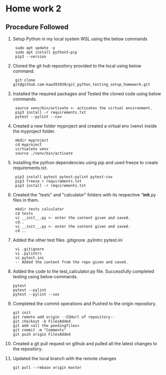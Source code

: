 # Home work 2

## Procedure Followed

1. Setup Python in my local system WSL using the below commands

		sudo apt update -y
		sudo apt install python3-pip
		pip3 --version

2. Cloned the git hub repository provided to the local using below command.

		git clone git@github.com:kaw393939/git_python_testing_setup_homework.git

3. Installed the required packages and Tested the cloned code using below commands.

		source venv/bin/activate <- activates the virtual environment.
		pip3 install -r requirements.txt
		pytest --pylint --cov

5. Created a new folder myproject and created a virtual env (venv) inside the myproject folder.

		mkdir myproject
		cd myproject
		virtualenv venv
		source ./venv/bin/activate

6. Installing the python dependencies using pip and used freeze to create requirements.txt.

  		pip3 install pytest pytest-pylint pytest-cov
		pip3 freeze > requirements.txt
		pip3 install -r requirements.txt
		
7. Created the "tests" and "calculator" folders with its respective "__init__.py files in them.

		mkdir tests calculator
		cd tests
		vi __init__.py <- enter the content given and saved.
		cd..
		vi __init__.py <- enter the content given and saved.
		cd ..
		
9. Added the other test files .gitignore .pylintrc pytest.ini 

  		vi .gitignore
		vi .pylintrc
		vi pytest.ini
		-- Added the content from the repo given and saved.
		
10. Added the code to the test_calculator.py file. Successfully completed testing using below commands.

		pytest
		pytest --pylint
		pytest --pylint --cov

11. Completed the commit operations and Pushed to the origin repository.

		git init
		git remote add origin --SSHurl of repository--
		git checkout -b FilesAdded
		git add <all the pendingfiles>
		git commit -m "Comments"
		git push origin FilesAdded

12. Created a git pull request on github and pulled all the latest changes to the repository.

13. Updated the local branch with the remote changes

  		git pull --rebase origin master
		



